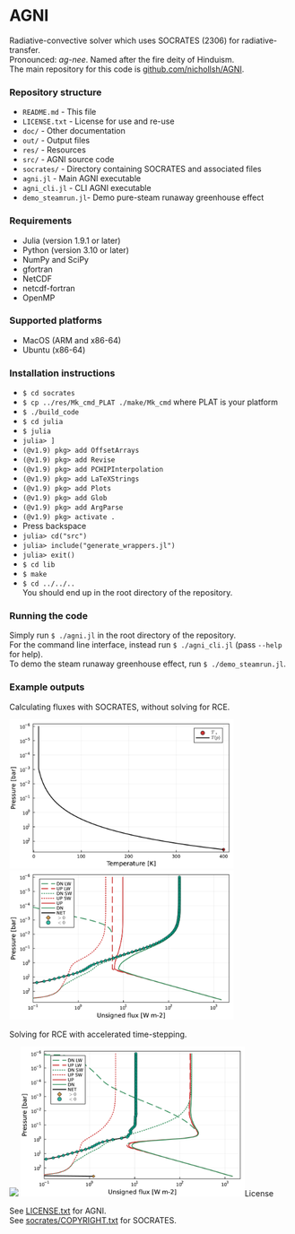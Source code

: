 # AGNI
Radiative-convective solver which uses SOCRATES (2306) for radiative-transfer.    
Pronounced: *ag-nee*. Named after the fire deity of Hinduism.    
The main repository for this code is [github.com/nichollsh/AGNI](https://github.com/nichollsh/AGNI).

### Repository structure 
* `README.md`       - This file
* `LICENSE.txt`     - License for use and re-use
* `doc/`            - Other documentation
* `out/`            - Output files
* `res/`            - Resources
* `src/`            - AGNI source code
* `socrates/`       - Directory containing SOCRATES and associated files
* `agni.jl`         - Main AGNI executable 
* `agni_cli.jl`     - CLI AGNI executable
* `demo_steamrun.jl`- Demo pure-steam runaway greenhouse effect


### Requirements
* Julia (version 1.9.1 or later)
* Python (version 3.10 or later)
* NumPy and SciPy
* gfortran
* NetCDF
* netcdf-fortran
* OpenMP

### Supported platforms
* MacOS (ARM and x86-64)
* Ubuntu (x86-64)

### Installation instructions
- `$ cd socrates`
- `$ cp ../res/Mk_cmd_PLAT ./make/Mk_cmd` where PLAT is your platform
- `$ ./build_code`
- `$ cd julia`
- `$ julia`
- `julia> ]`
- `(@v1.9) pkg> add OffsetArrays`
-  `(@v1.9) pkg> add Revise`
-  `(@v1.9) pkg> add PCHIPInterpolation`
-  `(@v1.9) pkg> add LaTeXStrings`
-  `(@v1.9) pkg> add Plots`
-  `(@v1.9) pkg> add Glob`
-  `(@v1.9) pkg> add ArgParse`
-  `(@v1.9) pkg> activate .`
-  Press backspace
-  `julia> cd("src")`
-  `julia> include("generate_wrappers.jl")`
-  `julia> exit()`
-  `$ cd lib`
-  `$ make`
-  `$ cd ../../..`   
You should end up in the root directory of the repository.    

### Running the code
Simply run `$ ./agni.jl` in the root directory of the repository.     
For the command line interface, instead run `$ ./agni_cli.jl` (pass `--help` for help).   
To demo the steam runaway greenhouse effect, run `$ ./demo_steamrun.jl`.   


### Example outputs
Calculating fluxes with SOCRATES, without solving for RCE.
<p float="left">
  <img src="doc/example_nosolve/pt.png" width="400" />
  <img src="doc/example_nosolve/fl.png" width="400" /> 
</p>

Solving for RCE with accelerated time-stepping.
<p float="left">
  <img src="https://j.gifs.com/28pzDW.gif" width="400" />
  <img src="doc/example_withsolve/fl.png"  width="400 /> 
</p>


### License
See [LICENSE.txt](LICENSE.txt) for AGNI.      
See [socrates/COPYRIGHT.txt](socrates/COPYRIGHT.txt) for SOCRATES.   

